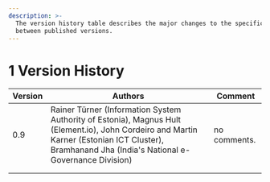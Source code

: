 ```yaml
---
description: >-
  The version history table describes the major changes to the specifications
  between published versions.
---
```


# 1 Version History

| Version | Authors                                                                                                                                                                                            | Comment      |
| ------- | -------------------------------------------------------------------------------------------------------------------------------------------------------------------------------------------------- | ------------ |
| 0.9     | Rainer Türner (Information System Authority of Estonia), Magnus Hult (Element.io), John Cordeiro and Martin Karner (Estonian ICT Cluster), Bramhanand Jha (India's National e-Governance Division) | no comments. |
|         |                                                                                                                                                                                                    |              |
|         |                                                                                                                                                                                                    |              |
